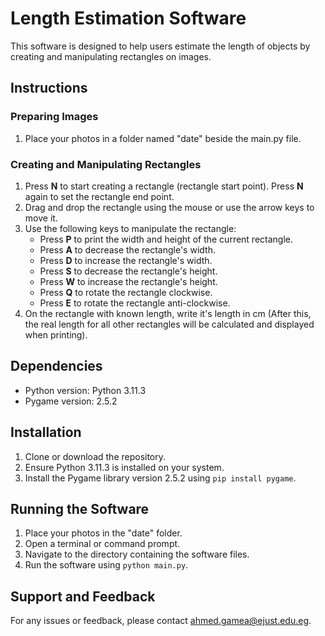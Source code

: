# Length Estimation Software

This software is designed to help users estimate the length of objects by creating and manipulating rectangles on images.

## Instructions

### Preparing Images

1. Place your photos in a folder named "date" beside the main.py file.

### Creating and Manipulating Rectangles

1. Press **N** to start creating a rectangle (rectangle start point). Press **N** again to set the rectangle end point.
2. Drag and drop the rectangle using the mouse or use the arrow keys to move it.
3. Use the following keys to manipulate the rectangle:
   - Press **P** to print the width and height of the current rectangle.
   - Press **A** to decrease the rectangle's width.
   - Press **D** to increase the rectangle's width.
   - Press **S** to decrease the rectangle's height.
   - Press **W** to increase the rectangle's height.
   - Press **Q** to rotate the rectangle clockwise.
   - Press **E** to rotate the rectangle anti-clockwise.
4. On the rectangle with known length, write it's length in cm (After this, the real length for all other rectangles will be calculated and displayed when printing).

## Dependencies

- Python version: Python 3.11.3
- Pygame version: 2.5.2

## Installation

1. Clone or download the repository.
2. Ensure Python 3.11.3 is installed on your system.
3. Install the Pygame library version 2.5.2 using `pip install pygame`.

## Running the Software

1. Place your photos in the "date" folder.
2. Open a terminal or command prompt.
3. Navigate to the directory containing the software files.
4. Run the software using `python main.py`.

## Support and Feedback

For any issues or feedback, please contact ahmed.gamea@ejust.edu.eg.
